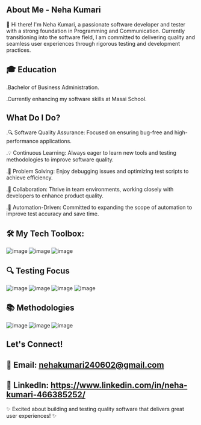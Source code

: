 
## About Me - Neha Kumari
👋 Hi there! I'm Neha Kumari, a passionate software developer and tester with a strong foundation in Programming and Communication. Currently transitioning into the software field, I am committed to delivering quality and seamless user experiences through rigorous testing and development practices.
## 🎓 Education 
 .Bachelor of Business Administration.
 
 .Currently enhancing my software skills at Masai School.

## What Do I Do?
.🔍 Software Quality Assurance: Focused on ensuring bug-free and high-performance applications.

.💡 Continuous Learning: Always eager to learn new tools and testing methodologies to improve 
 software quality.
 
.🧩 Problem Solving: Enjoy debugging issues and optimizing test scripts to achieve efficiency.

.🤝 Collaboration: Thrive in team environments, working closely with developers to enhance 
 product quality.
 
.🎯 Automation-Driven: Committed to expanding the scope of automation to improve test accuracy and save time.

## 🛠 My Tech Toolbox:
![image](https://github.com/user-attachments/assets/fdfbbe0a-ccfb-4871-b791-997d189f6dff)
![image](https://github.com/user-attachments/assets/0dd2f9ef-ba96-4986-a25e-5f44474bfab3)
![image](https://github.com/user-attachments/assets/dd6c6a9a-ad0a-434c-83ee-2639d3fe660c)

## 🔍 Testing Focus
![image](https://github.com/user-attachments/assets/c7628cf0-55d3-4da8-abc2-fed3d0cf0f4d)
![image](https://github.com/user-attachments/assets/a69635ae-24db-4717-9493-4e2b008b7654)
![image](https://github.com/user-attachments/assets/1d26ea4b-d19d-4be7-a007-d6497da88530)
![image](https://github.com/user-attachments/assets/b1f3ca6c-b9a6-4b36-81e8-037142384cec)

## 📚 Methodologies
![image](https://github.com/user-attachments/assets/f064d085-fce7-4a97-af1f-94abf0fdca2e)
![image](https://github.com/user-attachments/assets/5ee94689-0fc7-41bd-8b58-bdce45718d7c)
![image](https://github.com/user-attachments/assets/c9523c43-8ee3-4b56-b883-e5d5a61b0af7)

## Let's Connect!

## 📧 Email:   nehakumari240602@gmail.com

## 🔗 LinkedIn: https://www.linkedin.com/in/neha-kumari-466385252/

✨ Excited about building and testing quality software that delivers great user experiences! ✨








<!--
**Neha21-svg/Neha21-svg** is a ✨ _special_ ✨ repository because its `README.md` (this file) appears on your GitHub profile.

Here are some ideas to get you started:

- 🔭 I’m currently working on ...
- 🌱 I’m currently learning Selenium
- 👯 I’m looking to collaborate on ...
- 🤔 I’m looking for help with ...
- 💬 Ask me about ..
- 📫 How to reach me: ...
- 😄 Pronouns: ...She/her
- ⚡ Fun fact: ...
-->
